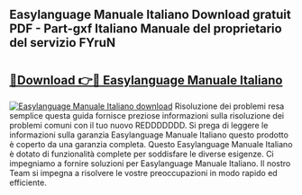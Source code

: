 ## Easylanguage Manuale Italiano Download gratuit PDF - Part-gxf Italiano Manuale del proprietario del servizio FYruN

# <h2><a href="http://dfel32.blite.top/?on=Easylanguage+Manuale+Italiano">🔗Download 👉🔴 Easylanguage Manuale Italiano</a></h2>

[![Easylanguage Manuale Italiano download](https://i.imgur.com/lujVjoI.png)](http://dfel32.blite.top/?on=Easylanguage+Manuale+Italiano)
Risoluzione dei problemi resa semplice questa guida fornisce preziose informazioni sulla risoluzione dei problemi comuni con il tuo nuovo REDDDDDDD. Si prega di leggere le informazioni sulla garanzia Easylanguage Manuale Italiano questo prodotto è coperto da una garanzia completa. Questo Easylanguage Manuale Italiano è dotato di funzionalità complete per soddisfare le diverse esigenze. Ci impegniamo a fornire soluzioni per Easylanguage Manuale Italiano. Il nostro Team si impegna a risolvere le vostre preoccupazioni in modo rapido ed efficiente.

